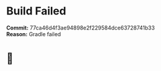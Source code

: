 
Build Failed  
============  
  
**Commit:** 77ca46d4f3ae94898e2f229584dce63728741b33  
**Reason:** Gradle failed    
# 🤯

